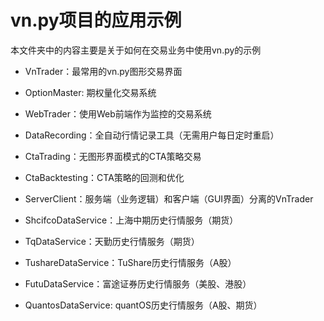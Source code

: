 # vn.py项目的应用示例

本文件夹中的内容主要是关于如何在交易业务中使用vn.py的示例

* VnTrader：最常用的vn.py图形交易界面

* OptionMaster: 期权量化交易系统

* WebTrader：使用Web前端作为监控的交易系统

* DataRecording：全自动行情记录工具（无需用户每日定时重启）

* CtaTrading：无图形界面模式的CTA策略交易

* CtaBacktesting：CTA策略的回测和优化

* ServerClient：服务端（业务逻辑）和客户端（GUI界面）分离的VnTrader

* ShcifcoDataService：上海中期历史行情服务（期货）

* TqDataService：天勤历史行情服务（期货）

* TushareDataService：TuShare历史行情服务（A股）

* FutuDataService：富途证券历史行情服务（美股、港股）

* QuantosDataService: quantOS历史行情服务（A股、期货）
